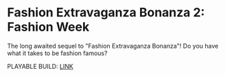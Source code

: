 # Fashion Extravaganza Bonanza 2: Fashion Week
 
The long awaited sequel to "Fashion Extravaganza Bonanza"! Do you have what it takes to be fashion famous?

PLAYABLE BUILD: [LINK](https://dahmanp.github.io/Fashion-Extravaganza-Bonanza-2-Fashion-Week/)
